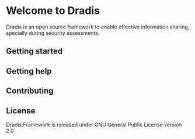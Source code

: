 Welcome to Dradis
=================

Dradis is an open source framework to enable effective information sharing, 
specially during security assessments.


Getting started
---------------


Getting help
------------


Contributing
------------

License
-------

Dradis Framework is released under GNU General Public License version 2.0
